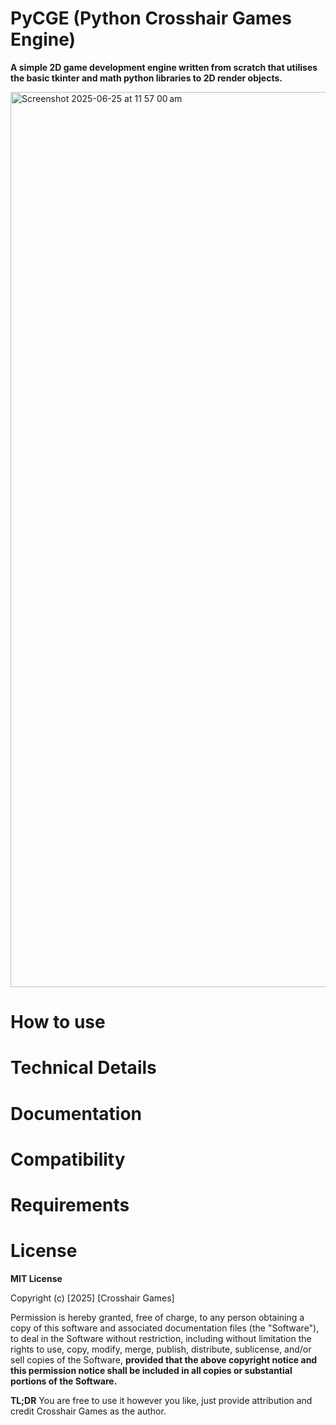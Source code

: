 
# PyCGE (Python Crosshair Games Engine)

**A simple 2D  game development engine written from scratch that utilises the basic tkinter and math python libraries to 2D render objects.**

<img width="1432" alt="Screenshot 2025-06-25 at 11 57 00 am" src="https://github.com/user-attachments/assets/e93be24b-e437-49be-ae77-ae731501c399" />

# How to use

# Technical Details

# Documentation

# Compatibility

# Requirements

# License

**MIT License**

Copyright (c) [2025] [Crosshair Games]

Permission is hereby granted, free of charge, to any person obtaining a copy
of this software and associated documentation files (the "Software"), to deal
in the Software without restriction, including without limitation the rights
to use, copy, modify, merge, publish, distribute, sublicense, and/or sell
copies of the Software, **provided that the above copyright notice and this
permission notice shall be included in all copies or substantial portions of the Software.**

**TL;DR** You are free to use it however you like, just provide attribution and credit Crosshair Games as the author.
